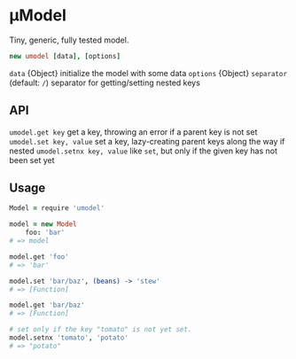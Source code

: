# µModel

Tiny, generic, fully tested model.

```coffee
new umodel [data], [options]
```

`data` {Object} initialize the model with some data
`options` {Object}
	`separator` (default: `/`) separator for getting/setting nested keys

## API

`umodel.get key` get a key, throwing an error if a parent key is not set
`umodel.set key, value` set a key, lazy-creating parent keys along the way if nested
`umodel.setnx key, value` like `set`, but only if the given key has not been set yet

## Usage

```coffee
Model = require 'umodel'

model = new Model
	foo: 'bar'
# => model

model.get 'foo'
# => 'bar'

model.set 'bar/baz', (beans) -> 'stew'
# => [Function]

model.get 'bar/baz'
# => [Function]

# set only if the key "tomato" is not yet set.
model.setnx 'tomato', 'potato'
# => "potato"
```